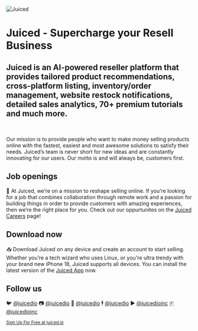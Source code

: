 
![Juiced](https://pbs.twimg.com/profile_banners/1166793345303289858/1707417905/1500x500)

# Juiced - Supercharge your Resell Business  


## Juiced is an AI-powered reseller platform that provides tailored product recommendations, cross-platform listing, inventory/order management, website restock notifications, detailed sales analytics, 70+ premium tutorials and much more. 
‎ 

Our mission is to provide people who want to make money selling products online with the fastest, easiest and most awesome solutions to satisfy their needs. Juiced’s team is never short for new ideas and are constantly innovating for our users. Our motto is and will always be, customers first.




## Job openings

💼 At Juiced, we’re on a mission to reshape selling online. If you’re looking for a job that combines collaboration through remote work and a passion for building things in order to provide customers with amazing experiences, then we’re the right place for you. Check out our oppurtunites on the [Juiced Careers](https://juiced.io/careers/) page!

## Download now

📥 Download Juiced on any device and create an account to start selling. Whether you’re a tech wizard who uses Linux, or you're ultra trendy with your brand new iPhone 18, Juiced supports all devices. You can install the latest version of the [Juiced App](https://juiced.io/download) now. 

## Follow us

🐦  [@juicedio](https://twitter.com/juicedio)
📷  [@juicedio](https://instagram.com/juicedio)
🎵  [@juicedio](https://tiktok.com/@juicedio)
🕴️  [@juicedio](https://linkedin.com/company/juicedio)
▶️  [@juicedioinc](https://youtube.com/@juicedioinc)
🇫   [@juicedioinc](https://facebook.com/juicedioinc)


<sub> [Sign Up For Free at juiced.io](https://juiced.io)</sub>
